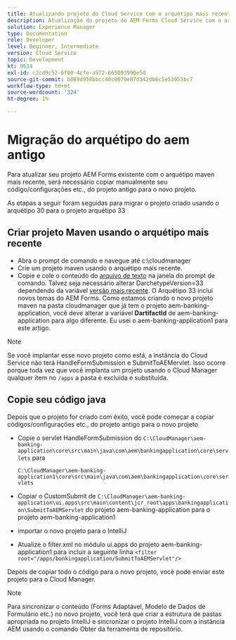 ```yaml
---
title: Atualizando projeto do Cloud Service com o arquétipo mais recente
description: Atualização do projeto do AEM Forms Cloud Service com o arquétipo mais recente
solution: Experience Manager
type: Documentation
role: Developer
level: Beginner, Intermediate
version: Cloud Service
topic: Development
kt: 9534
exl-id: c2cd9c52-6f00-4cfe-a972-665093990e5d
source-git-commit: b069d958bbcc40c0079e87d342db6c5e53055bc7
workflow-type: tm+mt
source-wordcount: '324'
ht-degree: 1%

---
```


# Migração do arquétipo do aem antigo

Para atualizar seu projeto AEM Forms existente com o arquétipo maven mais recente, será necessário copiar manualmente seu código/configurações etc., do projeto antigo para o novo projeto.

As etapas a seguir foram seguidas para migrar o projeto criado usando o arquétipo 30 para o projeto arquétipo 33

## Criar projeto Maven usando o arquétipo mais recente

* Abra o prompt de comando e navegue até c:\cloudmanager
* Crie um projeto maven usando o arquétipo mais recente.
* Copie e cole o conteúdo do [arquivo de texto](assets/creating-maven-project.txt) na janela do prompt de comando. Talvez seja necessário alterar DarchetypeVersion=33 dependendo da variável [versão mais recente](https://github.com/adobe/aem-project-archetype/releases). O Arquétipo 33 inclui novos temas do AEM Forms.
Como estamos criando o novo projeto maven na pasta cloudmanager que já tem o projeto aem-banking-application, você deve alterar a variável **DartifactId** de aem-banking-application para algo diferente. Eu usei o aem-banking-application1 para este artigo.

>[!NOTE]
>
>Se você implantar esse novo projeto como está, a instância do Cloud Service não terá HandleFormSubmission e SubmitToAEMervlet. Isso ocorre porque toda vez que você implanta um projeto usando o Cloud Manager qualquer item no `/apps` a pasta é excluída e substituída.

## Copie seu código java

Depois que o projeto for criado com êxito, você pode começar a copiar códigos/configurações etc., do projeto antigo para o novo projeto

* Copie o servlet HandleFormSubmission do ```C:\CloudManager\aem-banking-application\core\src\main\java\com\aem\bankingapplication\core\servlets```
para

   ```C:\CloudManager\aem-banking-application1\core\src\main\java\com\aem\bankingapplication\core\servlets```

* Copiar o CustomSubmit de
   ```C:\CloudManager\aem-banking-application\ui.apps\src\main\content\jcr_root\apps\bankingapplication\SubmitToAEMServlet``` do projeto aem-banking-application para o projeto aem-banking-application1

* importar o novo projeto para o IntelliJ

* Atualize o filter.xml no módulo ui.apps do projeto aem-banking-application1 para incluir a seguinte linha
   ```<filter root="/apps/bankingapplication/SubmitToAEMServlet"/>```

Depois de copiar todo o código para o novo projeto, você pode enviar este projeto para o Cloud Manager.

>[!NOTE]
>
>Para sincronizar o conteúdo (Forms Adaptável, Modelo de Dados de Formulário etc.) no novo projeto, você terá que criar a estrutura de pastas apropriada no projeto IntelliJ e sincronizar o projeto IntelliJ com a instância AEM usando o comando Obter da ferramenta de repositório.

